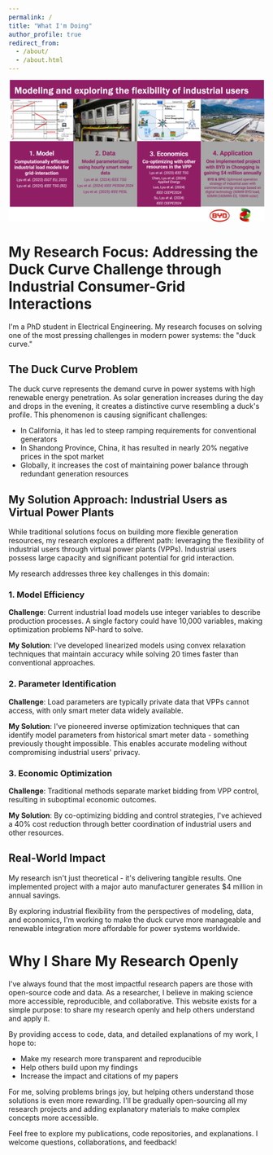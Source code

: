 ```yaml
---
permalink: /
title: "What I'm Doing"
author_profile: true
redirect_from: 
  - /about/
  - /about.html
---
```

![About My Research](/images/about.png)
# My Research Focus: Addressing the Duck Curve Challenge through Industrial Consumer-Grid Interactions

I'm a PhD student in Electrical Engineering. My research focuses on solving one of the most pressing challenges in modern power systems: the "duck curve."

## The Duck Curve Problem

The duck curve represents the demand curve in power systems with high renewable energy penetration. As solar generation increases during the day and drops in the evening, it creates a distinctive curve resembling a duck's profile. This phenomenon is causing significant challenges:

- In California, it has led to steep ramping requirements for conventional generators
- In Shandong Province, China, it has resulted in nearly 20% negative prices in the spot market
- Globally, it increases the cost of maintaining power balance through redundant generation resources

## My Solution Approach: Industrial Users as Virtual Power Plants

While traditional solutions focus on building more flexible generation resources, my research explores a different path: leveraging the flexibility of industrial users through virtual power plants (VPPs). Industrial users possess large capacity and significant potential for grid interaction.

My research addresses three key challenges in this domain:

### 1. Model Efficiency

**Challenge**: Current industrial load models use integer variables to describe production processes. A single factory could have 10,000 variables, making optimization problems NP-hard to solve.

**My Solution**: I've developed linearized models using convex relaxation techniques that maintain accuracy while solving 20 times faster than conventional approaches.

### 2. Parameter Identification

**Challenge**: Load parameters are typically private data that VPPs cannot access, with only smart meter data widely available.

**My Solution**: I've pioneered inverse optimization techniques that can identify model parameters from historical smart meter data - something previously thought impossible. This enables accurate modeling without compromising industrial users' privacy.

### 3. Economic Optimization

**Challenge**: Traditional methods separate market bidding from VPP control, resulting in suboptimal economic outcomes.

**My Solution**: By co-optimizing bidding and control strategies, I've achieved a 40% cost reduction through better coordination of industrial users and other resources.

## Real-World Impact

My research isn't just theoretical - it's delivering tangible results. One implemented project with a major auto manufacturer generates $4 million in annual savings.

By exploring industrial flexibility from the perspectives of modeling, data, and economics, I'm working to make the duck curve more manageable and renewable integration more affordable for power systems worldwide.

# Why I Share My Research Openly

I've always found that the most impactful research papers are those with open-source code and data. As a researcher, I believe in making science more accessible, reproducible, and collaborative. This website exists for a simple purpose: to share my research openly and help others understand and apply it.

By providing access to code, data, and detailed explanations of my work, I hope to:

- Make my research more transparent and reproducible
- Help others build upon my findings
- Increase the impact and citations of my papers

For me, solving problems brings joy, but helping others understand those solutions is even more rewarding. I'll be gradually open-sourcing all my research projects and adding explanatory materials to make complex concepts more accessible.

Feel free to explore my publications, code repositories, and explanations. I welcome questions, collaborations, and feedback!

